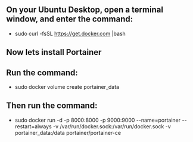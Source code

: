 ## On your Ubuntu Desktop, open a terminal window, and enter the command:

- sudo curl -fsSL https://get.docker.com |bash

## Now lets install Portainer

## Run the command: 

- sudo docker volume create portainer_data

## Then run the command: 

- sudo docker run -d -p 8000:8000 -p 9000:9000 --name=portainer --restart=always -v /var/run/docker.sock:/var/run/docker.sock -v portainer_data:/data portainer/portainer-ce
